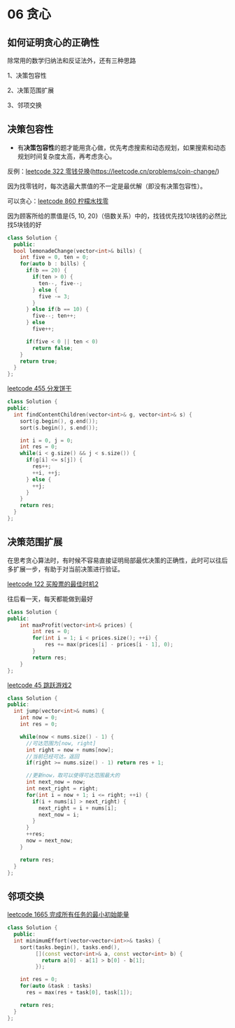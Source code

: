 # 06 贪心

## 如何证明贪心的正确性

除常用的数学归纳法和反证法外，还有三种思路

1、决策包容性

2、决策范围扩展

3、邻项交换

## 决策包容性

- 有**决策包容性**的题才能用贪心做，优先考虑搜索和动态规划，如果搜索和动态规划时间复杂度太高，再考虑贪心。

反例：[leetcode 322 零钱兑换]()(https://leetcode.cn/problems/coin-change/)

因为找零钱时，每次选最大票值的不一定是最优解（即没有决策包容性）。

可以贪心：[leetcode 860 柠檬水找零](https://leetcode.cn/problems/lemonade-change/)

因为顾客所给的票值是{5, 10, 20}（倍数关系）中的，找钱优先找10块钱的必然比找5块钱的好

```C++
class Solution {
  public:
  bool lemonadeChange(vector<int>& bills) {
    int five = 0, ten = 0;
    for(auto b : bills) {
      if(b == 20) {
        if(ten > 0) {
          ten--, five--;
        } else {
          five -= 3;
        } 
      } else if(b == 10) {
        five--; ten++;
      } else 
        five++;

      if(five < 0 || ten < 0)
        return false;
    }
    return true;
  }
};
```



[leetcode 455 分发饼干](https://leetcode.cn/problems/assign-cookies/)

```C++
class Solution {
public:
  int findContentChildren(vector<int>& g, vector<int>& s) {
    sort(g.begin(), g.end());
    sort(s.begin(), s.end());

    int i = 0, j = 0;
    int res = 0;
    while(i < g.size() && j < s.size()) {
      if(g[i] <= s[j]) {
        res++;
        ++i, ++j;
      } else {
        ++j;
      }
    }
    return res;
  }
};
```



## 决策范围扩展

在思考贪心算法时，有时候不容易直接证明局部最优决策的正确性，此时可以往后多扩展一步，有助于对当前决策进行验证。

[leetcode 122 买股票的最佳时机2](https://leetcode.cn/problems/best-time-to-buy-and-sell-stock-ii/)

往后看一天，每天都能做到最好

```C++
class Solution {
public:
    int maxProfit(vector<int>& prices) {
        int res = 0;
        for(int i = 1; i < prices.size(); ++i) {
            res += max(prices[i] - prices[i - 1], 0);
        }
        return res;
    }
};
```



[leetcode 45 跳跃游戏2](https://leetcode.cn/problems/jump-game-ii/)

```C++
class Solution {
public:
  int jump(vector<int>& nums) {
    int now = 0;
    int res = 0;

    while(now < nums.size() - 1) {
      //可达范围为[now, right]
      int right = now + nums[now];
      //当前已经可达，返回
      if(right >= nums.size() - 1) return res + 1;

      //更新now，取可以使得可达范围最大的
      int next_now = now;
      int next_right = right;
      for(int i = now + 1; i <= right; ++i) {
        if(i + nums[i] > next_right) {
          next_right = i + nums[i];
          next_now = i;
        }
      }
      ++res;
      now = next_now;
    }

    return res;
  }
};
```





## 邻项交换

[leetcode 1665 完成所有任务的最小初始能量](https://leetcode.cn/problems/minimum-initial-energy-to-finish-tasks/)

```C++
class Solution {
  public:
  int minimumEffort(vector<vector<int>>& tasks) {
    sort(tasks.begin(), tasks.end(), 
         [](const vector<int>& a, const vector<int> b) {
           return a[0] - a[1] > b[0] - b[1];
         });

    int res = 0;
    for(auto &task : tasks) 
      res = max(res + task[0], task[1]);

    return res;
  }
};
```

